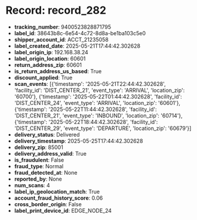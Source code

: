 # Record: record_282

- **tracking_number**: 9400523828871795
- **label_id**: 38643b8c-6e54-4c72-8d8a-be1ba103c5e0
- **shipper_account_id**: ACCT_21235058
- **label_created_date**: 2025-05-21T17:44:42.302628
- **label_origin_ip**: 192.168.38.24
- **label_origin_location**: 60601
- **return_address_zip**: 60601
- **is_return_address_us_based**: True
- **discount_applied**: True
- **scan_events**: [{'timestamp': '2025-05-21T22:44:42.302628', 'facility_id': 'DIST_CENTER_21', 'event_type': 'ARRIVAL', 'location_zip': '60700'}, {'timestamp': '2025-05-22T01:44:42.302628', 'facility_id': 'DIST_CENTER_24', 'event_type': 'ARRIVAL', 'location_zip': '60601'}, {'timestamp': '2025-05-22T11:44:42.302628', 'facility_id': 'DIST_CENTER_21', 'event_type': 'INBOUND', 'location_zip': '60714'}, {'timestamp': '2025-05-22T18:44:42.302628', 'facility_id': 'DIST_CENTER_29', 'event_type': 'DEPARTURE', 'location_zip': '60679'}]
- **delivery_status**: Delivered
- **delivery_timestamp**: 2025-05-25T17:44:42.302628
- **delivery_zip**: 85001
- **delivery_address_valid**: True
- **is_fraudulent**: False
- **fraud_type**: Normal
- **fraud_detected_at**: None
- **reported_by**: None
- **num_scans**: 4
- **label_ip_geolocation_match**: True
- **account_fraud_history_score**: 0.06
- **cross_border_origin**: False
- **label_print_device_id**: EDGE_NODE_24